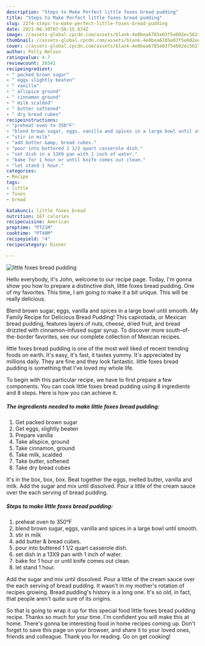 ```yaml
---
description: "Steps to Make Perfect little foxes bread pudding"
title: "Steps to Make Perfect little foxes bread pudding"
slug: 2274-steps-to-make-perfect-little-foxes-bread-pudding
date: 2021-06-30T07:56:15.674Z
image: //assets-global.cpcdn.com/assets/blank-4e0bea6785e03f5e602ec562f230caae08da540cada707380b4fe1bbebba43da.png
thumbnail: //assets-global.cpcdn.com/assets/blank-4e0bea6785e03f5e602ec562f230caae08da540cada707380b4fe1bbebba43da.png
cover: //assets-global.cpcdn.com/assets/blank-4e0bea6785e03f5e602ec562f230caae08da540cada707380b4fe1bbebba43da.png
author: Polly Nelson
ratingvalue: 4.7
reviewcount: 26541
recipeingredient:
- " packed brown sugar"
- " eggs slightly beaten"
- " vanilla"
- " allspice ground"
- " cinnamon ground"
- " milk scalded"
- " butter softened"
- " dry bread cubes"
recipeinstructions:
- "preheat oven to 350°F"
- "blend brown sugar, eggs, vanilla and spices in a large bowl until smooth."
- "stir in milk"
- "add butter &amp; bread cubes."
- "pour into buttered 1 1/2 quart casserole dish."
- "set dish in a 13X9 pan with 1 inch of water."
- "bake for 1 hour or until knife comes out clean."
- "let stand 1 hour."
categories:
- Recipe
tags:
- little
- foxes
- bread

katakunci: little foxes bread 
nutrition: 167 calories
recipecuisine: American
preptime: "PT21M"
cooktime: "PT40M"
recipeyield: "4"
recipecategory: Dinner

---
```



![little foxes bread pudding](//assets-global.cpcdn.com/assets/blank-4e0bea6785e03f5e602ec562f230caae08da540cada707380b4fe1bbebba43da.png)

Hello everybody, it's John, welcome to our recipe page. Today, I'm gonna show you how to prepare a distinctive dish, little foxes bread pudding. One of my favorites. This time, I am going to make it a bit unique. This will be really delicious.

Blend brown sugar, eggs, vanilla and spices in a large bowl until smooth. My Family Recipe for Delicious Bread Pudding! This capirotada, or Mexican bread pudding, features layers of nuts, cheese, dried fruit, and bread drizzled with cinnamon-infused sugar syrup. To discover more south-of-the-border favorites, see our complete collection of Mexican recipes.

little foxes bread pudding is one of the most well liked of recent trending foods on earth. It's easy, it's fast, it tastes yummy. It's appreciated by millions daily. They are fine and they look fantastic. little foxes bread pudding is something that I've loved my whole life.


To begin with this particular recipe, we have to first prepare a few components. You can cook little foxes bread pudding using 8 ingredients and 8 steps. Here is how you can achieve it.

<!--inarticleads1-->

##### The ingredients needed to make little foxes bread pudding:

1. Get  packed brown sugar
1. Get  eggs, slightly beaten
1. Prepare  vanilla
1. Take  allspice, ground
1. Take  cinnamon, ground
1. Take  milk, scalded
1. Take  butter, softened
1. Take  dry bread cubes


It&#39;s in the box, box, box. Beat together the eggs, melted butter, vanilla and milk. Add the sugar and mix until dissolved. Pour a little of the cream sauce over the each serving of bread pudding. 

<!--inarticleads2-->

##### Steps to make little foxes bread pudding:

1. preheat oven to 350°F
1. blend brown sugar, eggs, vanilla and spices in a large bowl until smooth.
1. stir in milk
1. add butter &amp; bread cubes.
1. pour into buttered 1 1/2 quart casserole dish.
1. set dish in a 13X9 pan with 1 inch of water.
1. bake for 1 hour or until knife comes out clean.
1. let stand 1 hour.


Add the sugar and mix until dissolved. Pour a little of the cream sauce over the each serving of bread pudding. It wasn&#39;t in my mother&#39;s rotation of recipes growing. Bread pudding&#39;s history is a long one. It&#39;s so old, in fact, that people aren&#39;t quite sure of its origins. 

So that is going to wrap it up for this special food little foxes bread pudding recipe. Thanks so much for your time. I'm confident you will make this at home. There's gonna be interesting food in home recipes coming up. Don't forget to save this page on your browser, and share it to your loved ones, friends and colleague. Thank you for reading. Go on get cooking!
